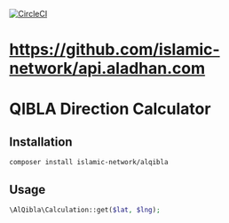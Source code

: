 [![CircleCI](https://circleci.com/gh/islamic-network/qibla-direction.svg?style=svg)](https://circleci.com/gh/islamic-network/qibla-direction)


# https://github.com/islamic-network/api.aladhan.com

# QIBLA Direction Calculator

## Installation
```
composer install islamic-network/alqibla
```

## Usage
```php
\AlQibla\Calculation::get($lat, $lng);
```
